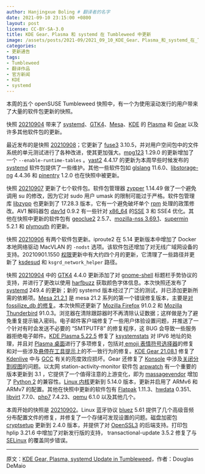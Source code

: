 ```yaml
---
author: Hanjingxue Boling # 翻译者的名字
date: 2021-09-10 23:15:00 +0800
layout: post
license: CC-BY-SA-3.0
title: KDE Gear、Plasma 和 systemd 在 Tumbleweed 中更新
image: /assets/posts/2021-09/2021_09_10_KDE_Gear、Plasma_和_systemd_在_Tumbleweed_中更新.png
categories:
- 更新通告
tags:
- Tumbleweed
- 翻译作品
- 官方新闻
- KDE
- systemd
---
```


本周的五个 openSUSE Tumbleweed 快照中，有一个为使用滚动发行的用户带来了大量的软件包更新的快照。

快照 [20210904](https://lists.opensuse.org/archives/list/factory@lists.opensuse.org/thread/Y4GVG5YDVNASCWUR4CMZ2O4OTIPGZRYE/) 带来了 [systemd](https://freedesktop.org/wiki/Software/systemd/)、[GTK4](https://www.gtk.org/)、[Mesa](https://www.mesa3d.org/)、[KDE](https://kde.org/) 的 [Plasma](https://kde.org/plasma-desktop/) 和 [Gear](https://kde.org/announcements/gear/21.08.1/) 以及许多其他软件包的更新。

最近发布的是快照 [20210908](https://lists.opensuse.org/archives/list/factory@lists.opensuse.org/thread/Z7PYWGBGGWYGXBCZR3BIB553GLWGTYRB/)；它更新了 [fuse3](https://github.com/libfuse/libfuse) 3.10.5，并对用户空间包中的文件系统的单元测试进行了各种改进，使其更加强大。[mpg123](https://www.mpg123.de/download.shtml) 1.29.0 的更新增加了一个 `--enable-runtime-tables` 。[yast2](https://yast.opensuse.org/) 4.4.17 的更新为本周早些时候发布的 [systemd](https://freedesktop.org/wiki/Software/systemd/) 软件包提供了一些维护。其他一些软件包如 [glslang](https://github.com/KhronosGroup/glslang) 11.6.0、[libstorage-ng](https://github.com/openSUSE/libstorage-ng) 4.4.36 和 [pinentry](https://github.com/gpg/pinentry) 1.2.0 也在快照中被更新。

快照 [20210907](https://lists.opensuse.org/archives/list/factory@lists.opensuse.org/thread/FA6FUFD6MQRNP5QUYK5VV3WK4RNX56BK/) 更新了七个软件包。软件包管理器 [zypper](https://en.opensuse.org/SDB:Zypper_usage) 1.14.49 做了一个避免调用 su 的修改，因为它对 sudo 用户 umask 的限制可能过于严格。软件包管理库 [libzypp](https://github.com/openSUSE/libzypp) 也更新到了 17.28.3 版本，它有一个避免破坏单个 [rpm](http://rpm.org/) 处理的政策修改。AV1 解码器包 [dav1d](https://code.videolan.org/videolan/dav1d) 0.9.2 有一些针对 [x86_64](https://en.wikipedia.org/wiki/X86-64) 的[SSE](https://en.wikipedia.org/wiki/Streaming_SIMD_Extensions) 3 和 SSE4 优化。其他在快照中更新的软件包有  [geoclue2](https://www.linuxfromscratch.org/blfs/view/svn/basicnet/geoclue2.html) 2.5.7、[mozilla-nss 3.69.1](https://www.linuxfromscratch.org/blfs/view/svn/postlfs/nss.html)、[supermin](https://download.libguestfs.org/supermin/) 5.2.1 和 [plymouth](https://www.freedesktop.org/software/plymouth/releases/) 的更新。

快照 [20210906](https://lists.opensuse.org/archives/list/factory@lists.opensuse.org/thread/MT56C7WEWS5RWDV3CTBM3UMB24JMSVNX/) 有两个软件包更新。iproute2 在 5.14 更新版本中增加了 Docker 本地网络驱动 MacVLAN 的 `-nodst` 选项。该软件包还增加了对无线广域网设备的支持。20210901.1550 [权限](https://software.opensuse.org/package/permissions)更新中有大约四个月的更新，它清理了一些路径并更新了 [ksdesud](https://manned.org/kdesud/b14ce481) 和 `ksgrd_network_helper` 路径。

快照 [20210904](https://lists.opensuse.org/archives/list/factory@lists.opensuse.org/thread/Y4GVG5YDVNASCWUR4CMZ2O4OTIPGZRYE/) 中的 [GTK4](https://www.gtk.org/) 4.4.0 更新添加了对 [gnome-shell](https://wiki.gnome.org/Projects/GnomeShell) 标题栏手势协议的支持，并进行了更改以使用 [harfbuzz](https://github.com/harfbuzz/harfbuzz) 获取颜色字体信息。本次快照还发布了 [systemd](https://freedesktop.org/wiki/Software/systemd/) 249.4 的更新；新的 systemd 版本经过了广泛的测试，并已添加更新所需的依赖项。[Mesa 21.2.1](https://lists.freedesktop.org/archives/mesa-dev/2021-August/225464.html) 是 mesa 21.2 系列的第一个错误修复版本，主要是[对 fossilize_db 的修复](https://gitlab.freedesktop.org/mesa/mesa/-/merge_requests/11485)。本次快照还更新了 [Mozilla Firefox](https://www.mozilla.org/) 91.0.2 和 [Mozilla Thunderbird](https://www.thunderbird.net/) 91.0.3。浏览器在清除跟踪器时不再清除认证数据；这样做是为了避免重复提示输入密码。电子邮件客户端修复了一些用户体验设置问题，并推送了一个针对有时会发送不必要的 “SMTPUTF8” 的修复程序，这 BUG 会导致一些服务器拒绝电子邮件。[KDE Plasma 5.22.5](https://kde.org/announcements/plasma/5/5.22.5/) 修复了 [ksystemstats](https://commits.kde.org/ksystemstats) 对 IPV6 地址的处理，并且对 [Plasma 桌面](https://commits.kde.org/plasma-desktop)进行了多项修复，包括对[ emoji 表情符号选择器](https://bugs.kde.org/show_bug.cgi?id=441097)的修复和对一些涉及[悬停在工具提示](https://bugs.kde.org/show_bug.cgi?id=439094)上的不一致行为的修复。[KDE Gear 21.08.1](https://kde.org/announcements/gear/21.08.1/) 修复了 [Kdenlive](https://kdenlive.org/en/) 中与 [GCC](https://gcc.gnu.org/) 有关的亮度效应损坏。Gear 还修复了 [Konsole](https://konsole.kde.org/) 中涉及[关闭分割视图](https://bugs.kde.org/show_bug.cgi?id=440976)的问题。以太网 station-activity-monitor 软件包 [arpwatch](https://linux.die.net/man/8/arpwatch) 有一个重要的版本更新到 3.1 ，它提供了一个值得注意的上游变化，即为 [massagevendor](https://linux.die.net/man/8/massagevendor) 增加了 [Python 2](https://www.python.org/) 的兼容性。[Linux 内核](https://www.kernel.org/)更新到 5.14.0 版本，更新并启用了 ARMv6 和 ARMv7 的配置。其他在快照中更新的软件包有 [Flatpak](https://flatpak.org/) 1.11.3、[hwdata](https://github.com/vcrhonek/hwdata) 0.351、[libvirt](https://libvirt.org/) 7.7.0、[php7](https://www.php.net/) 7.4.23、[qemu](https://www.qemu.org/) 6.1.0 以及其他几个。

本周开始的快照是 [20210902](https://lists.opensuse.org/archives/list/factory@lists.opensuse.org/thread/GSIGHDFGQQLVRX4PUBVKXFXM2DNBX65B/)。Linux 蓝牙协议 [bluez](http://www.bluez.org/) 5.61 提供了几个高级音频分布配置文件的修复，并修复了一个存储可发现设置的问题。磁盘加密包 [cryptsetup](https://gitlab.com/cryptsetup/cryptsetup/-/wikis/home) 更新到 2.4.0 版本，并提供了对 [OpenSSL3](https://www.openssl.org/) 的后端支持。打印包 hplip 3.21.6 中增加了对新发行版的支持， transactional-update 3.5.2 修复了与 [SELinux](https://github.com/SELinuxProject/selinux) 的覆盖同步错误。


------

原文：[KDE Gear, Plasma, systemd Update in Tumbleweed](https://news.opensuse.org/2021/09/10/kde-gear-plasma-systemd-update-in-tw/)，作者：Douglas DeMaio

<!--在上面写上原文来源与作者-->